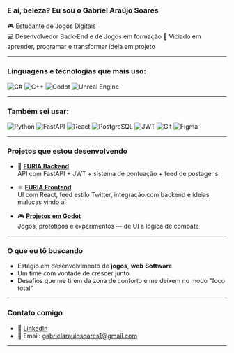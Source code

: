 ###  E aí, beleza? Eu sou o Gabriel Araújo Soares

🎮 Estudante de Jogos Digitais  
💻 Desenvolvedor Back-End e de Jogos em formação
🧠 Viciado em aprender, programar e transformar ideia em projeto

---

###  Linguagens e tecnologias que mais uso:

![C#](https://img.shields.io/badge/-C%23-239120?style=for-the-badge&logo=c-sharp&logoColor=white)
![C++](https://img.shields.io/badge/-C++-00599C?style=for-the-badge&logo=c%2b%2b&logoColor=white)
![Godot](https://img.shields.io/badge/-Godot-3C7EBB?style=for-the-badge&logo=godot-engine&logoColor=white)
![Unreal Engine](https://img.shields.io/badge/-Unreal%20Engine-313131?style=for-the-badge&logo=unrealengine&logoColor=white)

---

### Também sei usar:

![Python](https://img.shields.io/badge/-Python-181717?style=for-the-badge&logo=python)
![FastAPI](https://img.shields.io/badge/-FastAPI-009688?style=for-the-badge&logo=fastapi&logoColor=white)
![React](https://img.shields.io/badge/-React-20232A?style=for-the-badge&logo=react)
![PostgreSQL](https://img.shields.io/badge/-PostgreSQL-336791?style=for-the-badge&logo=postgresql&logoColor=white)
![JWT](https://img.shields.io/badge/-JWT-000000?style=for-the-badge&logo=jsonwebtokens)
![Git](https://img.shields.io/badge/-Git-F05032?style=for-the-badge&logo=git&logoColor=white)
![Figma](https://img.shields.io/badge/-Figma-F24E1E?style=for-the-badge&logo=figma&logoColor=white)

---

###  Projetos que estou desenvolvendo

- 🧠 **[FURIA Backend](https://github.com/Mr-Princee/rede-furia/tree/main/BackEnd)**  
  API com FastAPI + JWT + sistema de pontuação + feed de postagens

- ⚛️ **[FURIA Frontend](https://github.com/Mr-Princee/rede-furia/commit/56cd62e15baff8e7a350aecb2d170661e06ab70a)**  
  UI com React, feed estilo Twitter, integração com backend e ideias malucas vindo aí

- 🎮 **[Projetos em Godot](https://github.com/Mr-Princee/Kaiser_project_build_1.1)**  
  Jogos, protótipos e experimentos — de UI a lógica de combate

---

###  O que eu tô buscando

- Estágio em desenvolvimento de **jogos**, **web** **Software**
- Um time com vontade de crescer junto  
- Desafios que me tirem da zona de conforto e me deixem no modo "foco total"

---

###  Contato comigo

- 🔗 [LinkedIn](https://www.linkedin.com/in/gabriel-araujo2001/)
- 💌 Email: gabrielaraujosoares1@gmail.com

---
